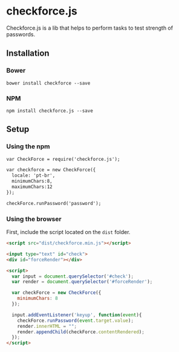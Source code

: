# checkforce.js
Checkforce.js is a lib that helps to perform tasks to test strength of passwords.

## Installation

### Bower

```
bower install checkforce --save
```
### NPM

```
npm install checkforce.js --save
```
## Setup

### Using the npm

```html
var CheckForce = require('checkforce.js');

var checkforce = new CheckForce({
  locale: 'pt-br',
  minimumChars:8,
  maximumChars:12
});

checkForce.runPassword('password');
```

### Using the browser

First, include the script located on the `dist` folder.

```html
<script src="dist/checkforce.min.js"></script>
```

```html
<input type="text" id="check">
<div id="forceRender"></div>

<script>
  var input = document.querySelector('#check');
  var render = document.querySelector('#forceRender');

  var checkForce = new CheckForce({
    minimumChars: 8
  });

  input.addEventListener('keyup', function(event){
    checkForce.runPassword(event.target.value);
    render.innerHTML = "";
    render.appendChild(checkForce.contentRendered);
  });
</script>
```
